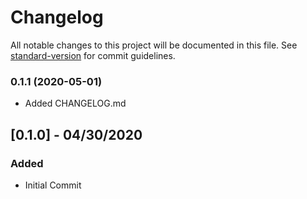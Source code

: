 # Changelog

All notable changes to this project will be documented in this file. See [standard-version](https://github.com/conventional-changelog/standard-version) for commit guidelines.

### 0.1.1 (2020-05-01)

- Added CHANGELOG.md

## [0.1.0] - 04/30/2020

### Added

- Initial Commit
